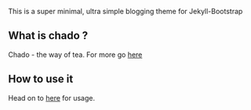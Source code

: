 This is a super minimal,  ultra simple blogging theme for Jekyll-Bootstrap

## What is chado ?
Chado - the way of tea. For more go [here](http://gmod.org/wiki/Introduction_to_Chado)

## How to use it
Head on to [here](http://jekyllbootstrap.com/api/theme-api.html) for usage.
